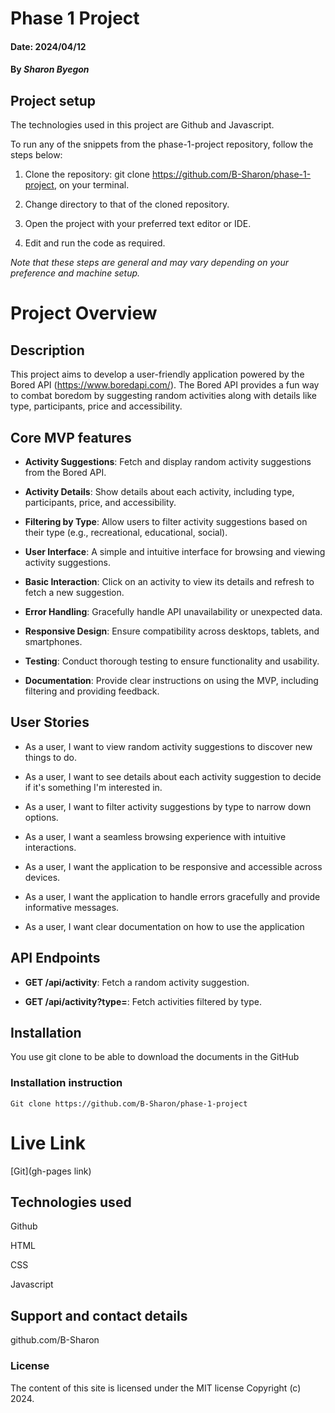 
# Phase 1 Project

#### Date: 2024/04/12

#### By *Sharon Byegon*

## Project setup
The technologies used in this project are Github and Javascript.

To run any of the snippets from the phase-1-project repository, follow the steps below:

1. Clone the repository: git clone https://github.com/B-Sharon/phase-1-project, on your terminal.

2. Change directory to that of the cloned repository.

3. Open the project with your preferred text editor or IDE.

4. Edit and run the code as required.

*Note that these steps are general and may vary depending on your preference and machine setup.*



# Project Overview
## Description
This project aims to develop a user-friendly application powered by the Bored API (https://www.boredapi.com/). The Bored API provides a fun way to combat boredom by suggesting random activities along with details like type, participants, price and accessibility.

## Core MVP features
- **Activity Suggestions**: Fetch and display random activity suggestions from the Bored API.

- **Activity Details**: Show details about each activity, including type, participants, price, and accessibility.

- **Filtering by Type**: Allow users to filter activity suggestions based on their type (e.g., recreational, educational, social).

- **User Interface**: A simple and intuitive interface for browsing and viewing activity suggestions.

- **Basic Interaction**: Click on an activity to view its details and refresh to fetch a new suggestion.

- **Error Handling**: Gracefully handle API unavailability or unexpected data.

- **Responsive Design**: Ensure compatibility across desktops, tablets, and smartphones.

- **Testing**: Conduct thorough testing to ensure functionality and usability.

- **Documentation**: Provide clear instructions on using the MVP, including filtering and providing feedback.


## User Stories
- As a user, I want to view random activity suggestions to discover new things to do.

- As a user, I want to see details about each activity suggestion to decide if it's something I'm interested in.

- As a user, I want to filter activity suggestions by type to narrow down options.

- As a user, I want a seamless browsing experience with intuitive interactions.

- As a user, I want the application to be responsive and accessible across devices.

- As a user, I want the application to handle errors gracefully and provide informative messages.

- As a user, I want clear documentation on how to use the application


## API Endpoints
- **GET /api/activity**: Fetch a random activity suggestion.

- **GET /api/activity?type=<type>**: Fetch activities filtered by type.



## Installation
You use git clone to be able to download the documents in the GitHub

### Installation instruction
```
Git clone https://github.com/B-Sharon/phase-1-project

```

# Live Link
[Git](gh-pages link)

## Technologies used
Github

HTML

CSS

Javascript

## Support and contact details
github.com/B-Sharon

### License
The content of this site is licensed under the MIT license
Copyright (c) 2024.

